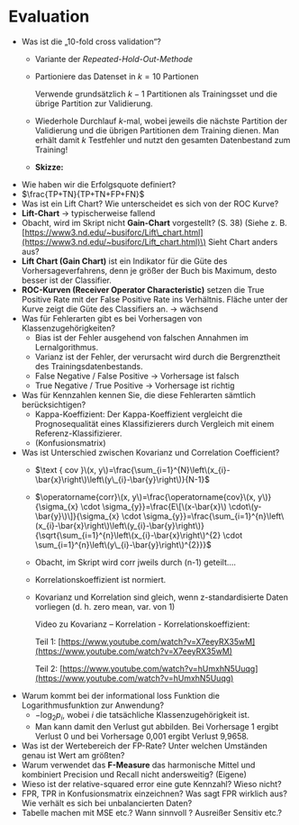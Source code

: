 # Evaluation

* Was ist die „10-fold cross validation“?
  * Variante der _Repeated-Hold-Out-Methode_
  * Partioniere das Datenset in $k = 10$ Partionen

    Verwende grundsätzlich $k−1$ Partitionen als Trainingsset und die übrige Partition zur Validierung.

  * Wiederhole Durchlauf  $k$-mal, wobei jeweils die nächste Partition der Validierung und die übrigen Partitionen dem Training dienen. Man erhält damit $k$ Testfehler und nutzt den gesamten Datenbestand zum Training!
  * **Skizze:**
* Wie haben wir die Erfolgsquote definiert?
* $\frac{TP+TN}{TP+TN+FP+FN}$
* Was ist ein Lift Chart? Wie unterscheidet es sich von der ROC Kurve?
* **Lift-Chart** → typischerweise fallend
* Obacht, wird im Skript nicht **Gain-Chart** vorgestellt? \(S. 38\) \(Siehe z. B. [https://www3.nd.edu/~busiforc/Lift\_chart.html](https://www3.nd.edu/~busiforc/Lift_chart.html)\) Sieht Chart anders aus?
* **Lift Chart \(Gain Chart\)** ist ein Indikator für die Güte des Vorhersageverfahrens, denn je größer der Buch bis Maximum, desto besser ist der Classifier.
* **ROC-Kurven \(Receiver Operator Characteristic\)** setzen die True Positive Rate mit der False Positive Rate ins Verhältnis. Fläche unter der Kurve zeigt die Güte des Classifiers an. → wächsend
* Was für Fehlerarten gibt es bei Vorhersagen von Klassenzugehörigkeiten?
  * Bias ist der Fehler ausgehend von falschen Annahmen im Lernalgorithmus.
  * Varianz ist der Fehler, der verursacht wird durch die Bergrenztheit des Trainingsdatenbestands.
  * False Negative / False Positive → Vorhersage ist falsch
  * True Negative / True Positive → Vorhersage ist richtig
* Was für Kennzahlen kennen Sie, die diese Fehlerarten sämtlich berücksichtigen?
  * Kappa-Koeffizient: Der Kappa-Koeffizient vergleicht die Prognosequalität eines Klassifizierers durch Vergleich mit einem Referenz-Klassifizierer.
  * \(Konfusionsmatrix\)
* Was ist Unterschied zwischen Kovarianz und Correlation Coefficient?
  * $\text { cov }\(x, y\)=\frac{\sum_{i=1}^{N}\left\(x_{i}-\bar{x}\right\)\left\(y\_{i}-\bar{y}\right\)}{N-1}$
  * $\operatorname{corr}\(x, y\)=\frac{\operatorname{cov}\(x, y\)}{\sigma_{x} \cdot \sigma_{y}}=\frac{E\[\(x-\bar{x}\) \cdot\(y-\bar{y}\)\]}{\sigma_{x} \cdot \sigma_{y}}=\frac{\sum_{i=1}^{n}\left\(x_{i}-\bar{x}\right\)\left\(y_{i}-\bar{y}\right\)}{\sqrt{\sum_{i=1}^{n}\left\(x_{i}-\bar{x}\right\)^{2} \cdot \sum_{i=1}^{n}\left\(y\_{i}-\bar{y}\right\)^{2}}}$
  * Obacht, im Skript wird corr jweils durch \(n-1\) geteilt....
  * Korrelationskoeffizient ist normiert.
  * Kovarianz und Korrelation sind gleich, wenn z-standardisierte Daten vorliegen \(d. h. zero mean, var. von 1\)

    Video zu Kovarianz – Korrelation - Korrelationskoeffizient:

    Teil 1: [https://www.youtube.com/watch?v=X7eeyRX35wM](https://www.youtube.com/watch?v=X7eeyRX35wM)

    Teil 2: [https://www.youtube.com/watch?v=hUmxhN5Uuqg](https://www.youtube.com/watch?v=hUmxhN5Uuqg)
* Warum kommt bei der informational loss Funktion die Logarithmusfunktion zur Anwendung?
  * $-\log_{2} p_{i}$, wobei $i$ die tatsächliche Klassenzugehörigkeit ist.
  * Man kann damit den Verlust gut abbilden. Bei Vorhersage 1 ergibt Verlust 0 und bei Vorhersage 0,001 ergibt Verlust 9,9658.
* Was ist der Wertebereich der FP-Rate? Unter welchen Umständen genau ist Wert am größten?
* Warum verwendet das **F-Measure** das harmonische Mittel und kombiniert Precision und Recall nicht andersweitig? \(Eigene\)
* Wieso ist der relative-squared error eine gute Kennzahl? Wieso nicht?
* FPR, TPR in Konfusionsmatrix einzeichnen? Was sagt FPR wirklich aus? Wie verhält es sich bei unbalancierten Daten?
* Tabelle machen mit MSE etc.? Wann sinnvoll ? Ausreißer Sensitiv etc.?

